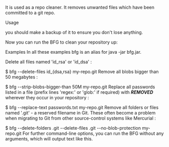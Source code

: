 It is used as a repo cleaner. It removes unwanted files which have been committed to a git repo.

Usage

you should make a backup of it to ensure you don't lose anything.

Now you can run the BFG to clean your repository up:

Examples
In all these examples bfg is an alias for java -jar bfg.jar.

Delete all files named 'id_rsa' or 'id_dsa' :

$ bfg --delete-files id_{dsa,rsa}  my-repo.git
Remove all blobs bigger than 50 megabytes :

$ bfg --strip-blobs-bigger-than 50M  my-repo.git
Replace all passwords listed in a file (prefix lines 'regex:' or 'glob:' if required) with ***REMOVED*** wherever they occur in your repository :

$ bfg --replace-text passwords.txt  my-repo.git
Remove all folders or files named '.git' - a reserved filename in Git. These often become a problem when migrating to Git from other source-control systems like Mercurial :

$ bfg --delete-folders .git --delete-files .git  --no-blob-protection  my-repo.git
For further command-line options, you can run the BFG without any arguments, which will output text like this.
